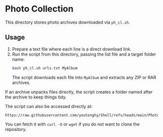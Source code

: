 # Photo Collection

This directory stores photo archives downloaded via `ph_cl.sh`.

## Usage

1. Prepare a text file where each line is a direct download link.
2. Run the script from this directory, passing the list file and a target folder name:
   ```bash
   bash ph_cl.sh urls.txt MyAlbum
   ```
   The script downloads each file into `MyAlbum` and extracts any ZIP or RAR archives.

If an archive unpacks files directly, the script creates a folder named after the archive to keep things tidy.

The script can also be accessed directly at:
```
https://raw.githubusercontent.com/youtonghy/Shell/refs/heads/main/Photo_Collection/ph_cl.sh
```
You can fetch it with `curl -O` or `wget` if you do not want to clone the repository.
